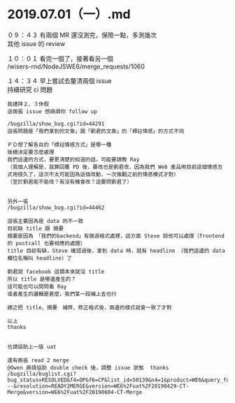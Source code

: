 # 2019.07.01（一）.md

０９：４３ 有兩個 MR 還沒測完，保險一點，多測幾次  
其他 issue 的 review  

１０：０１ 看完一個了，接著看另一個  
/wisers-rnd/NodeJSWE6/merge_requests/1060  

１４：３４ 早上嘗試去釐清兩個  issue  
持續研究 ci 問題  

```
我禮拜２、３休假
這兩張 issue 想麻煩你 follow up 

/bugzilla/show_bug.cgi?id=44291
這張問題是「我們拿到的文章」跟「劉君的文章」的「標註情感」的方式不同

ＰＤ想了解各自的「標註情感方式」是哪一種
後續決定要怎麼處理
我們這邊的方式，要更清楚的知道的話，可能要請教 Ray
（我個人理解是，就算回覆 PD 後，要改也是劉君改，因為我們 We6 產品用目前這個情感方式用很久了，這次不太可能因為這個改動，一次推翻之前的情感模式才對）
（至於劉君能不能改？有沒有機會改？這要問劉君了）


另外一張
/bugzilla/show_bug.cgi?id=44462

這張主要因為是 data 的不一致
目前缺 title 跟 摘要
摘要是因為　「我們的backend」有做過格式處裡，這方面 Steve 說他可以處理（frontend 的 postcall 也要相應的處理）
title 目前有缺，Steve 確認過後，拿到 data 時，就有 headline （我們這邊的 data 欄位名稱叫 headline）了

劉君說 facebook 這類本來就沒 title
所以 title 是哪邊產生的？
這可能也可以問問看 Ray
或者產生的邏輯是甚麼，我們某一段補上去也行

總之把 title、摘要　補齊、修正格式後，兩邊的樣式就會一致了才對

以上
thanks


也請協助上一版 uat

還有兩張 read 2 merge
@Owen 麻煩協助 double check 後，調整 issue 狀態  thanks
/bugzilla/buglist.cgi?bug_status=RESOLVED&f4=OP&f6=CP&list_id=50139&n4=1&product=WE6&query_format=advanced&resolution=---&resolution=READY2MERGE&version=WE6%2Fuat%2F20190429-CT-Merge&version=WE6%2Fuat%2F20190604-CT-Merge
```
